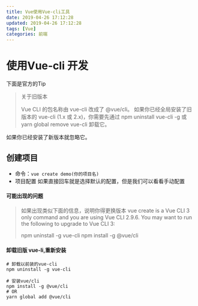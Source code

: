 ```yaml
---
title: Vue使用Vue-cli工具
date: 2019-04-26 17:12:28
updated: 2019-04-26 17:12:28
tags: [Vue]
categories: 前端
---
```


# 使用Vue-cli 开发
下面是官方的Tip
> 关于旧版本
> 
> Vue CLI 的包名称由 vue-cli 改成了 @vue/cli。 如果你已经全局安装了旧版本的 vue-cli (1.x 或 2.x)，你需要先通过 npm uninstall vue-cli -g 或 yarn global remove vue-cli 卸载它。

如果你已经安装了新版本就忽略它。  

## 创建项目
+ 命令：`vue create demo(你的项目名)`
+ 项目配置
   如果直接回车就是选择默认的配置，但是我们可以看看手动配置











#### 可能出现的问题
> 如果出现类似下面的信息，说明你得更换版本
> vue create is a Vue CLI 3 only command and you are using Vue CLI 2.9.6.
> You may want to run the following to upgrade to Vue CLI 3:
> 
> npm uninstall -g vue-cli
> npm install -g @vue/cli

#### 卸载旧版 vue-li,重新安装  
```
# 卸载以前装的vue-cli
npm uninstall -g vue-cli

# 安装vue/cli
npm install -g @vue/cli
# OR
yarn global add @vue/cli
```
